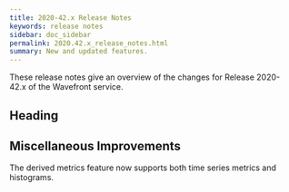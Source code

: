 ```yaml
---
title: 2020-42.x Release Notes
keywords: release notes
sidebar: doc_sidebar
permalink: 2020.42.x_release_notes.html
summary: New and updated features.
---
```


These release notes give an overview of the changes for Release 2020-42.x of the Wavefront service.

## Heading


## Miscellaneous Improvements

The derived metrics feature now supports both time series metrics and histograms. 

